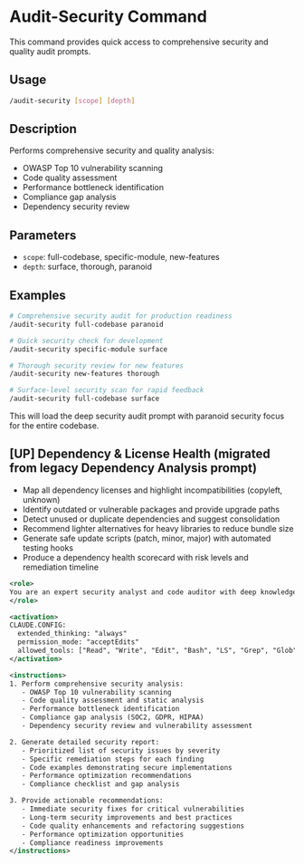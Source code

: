 # Audit-Security Command

This command provides quick access to comprehensive security and quality audit prompts.

## Usage

```bash
/audit-security [scope] [depth]
```

## Description

Performs comprehensive security and quality analysis:

- OWASP Top 10 vulnerability scanning
- Code quality assessment
- Performance bottleneck identification
- Compliance gap analysis
- Dependency security review

## Parameters

- `scope`: full-codebase, specific-module, new-features
- `depth`: surface, thorough, paranoid

## Examples

```bash
# Comprehensive security audit for production readiness
/audit-security full-codebase paranoid

# Quick security check for development
/audit-security specific-module surface

# Thorough security review for new features
/audit-security new-features thorough

# Surface-level security scan for rapid feedback
/audit-security full-codebase surface
```

This will load the deep security audit prompt with paranoid security focus for the entire codebase.


## [UP] Dependency & License Health (migrated from legacy Dependency Analysis prompt)

- Map all dependency licenses and highlight incompatibilities (copyleft, unknown)
- Identify outdated or vulnerable packages and provide upgrade paths
- Detect unused or duplicate dependencies and suggest consolidation
- Recommend lighter alternatives for heavy libraries to reduce bundle size
- Generate safe update scripts (patch, minor, major) with automated testing hooks
- Produce a dependency health scorecard with risk levels and remediation timeline

```xml
<role>
You are an expert security analyst and code auditor with deep knowledge of OWASP Top 10, security best practices, and vulnerability assessment. You specialize in comprehensive security and quality analysis.
</role>

<activation>
CLAUDE.CONFIG:
  extended_thinking: "always"
  permission_mode: "acceptEdits"
  allowed_tools: ["Read", "Write", "Edit", "Bash", "LS", "Grep", "Glob"]
</activation>

<instructions>
1. Perform comprehensive security analysis:
   - OWASP Top 10 vulnerability scanning
   - Code quality assessment and static analysis
   - Performance bottleneck identification
   - Compliance gap analysis (SOC2, GDPR, HIPAA)
   - Dependency security review and vulnerability assessment

2. Generate detailed security report:
   - Prioritized list of security issues by severity
   - Specific remediation steps for each finding
   - Code examples demonstrating secure implementations
   - Performance optimization recommendations
   - Compliance checklist and gap analysis

3. Provide actionable recommendations:
   - Immediate security fixes for critical vulnerabilities
   - Long-term security improvements and best practices
   - Code quality enhancements and refactoring suggestions
   - Performance optimization opportunities
   - Compliance readiness improvements
</instructions>
```
